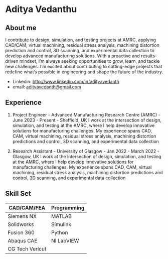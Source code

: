 # Aditya Vedanthu

## **About me**
I contribute to design, simulation, and testing projects at AMRC, applying CAD/CAM, virtual machining, residual stress analysis, machining distortion prediction and control, 3D scanning, and experimental data collection to develop advanced manufacturing solutions. With a proactive and results-driven mindset, I’m always seeking opportunities to grow, learn, and tackle new challenges. I’m excited about contributing to cutting-edge projects that redefine what’s possible in engineering and shape the future of the industry.

- Linkedin: http://www.linkedin.com/in/adityavedanth
- email: adityavedanth@gmail.com

## **Experience** 
1. Project Engineer - Advanced Manufacturing Research Centre (AMRC) - June 2023 - Present - Sheffield, UK
I work at the intersection of design, simulation, and testing at the AMRC, where I help develop innovative solutions for manufacturing challenges. My experience spans CAD, CAM, virtual machining, residual stress analysis, machining distortion predictions and control, 3D scanning, and experimental data collection

2. Research Assistant - University of Glasgow - Jan 2022 - March 2022 - Glasgow, UK
I work at the intersection of design, simulation, and testing at the AMRC, where I help develop innovative solutions for manufacturing challenges. My experience spans CAD, CAM, virtual machining, residual stress analysis, machining distortion predictions and control, 3D scanning, and experimental data collection

## **Skill Set** 
| CAD/CAM/FEA| Programming |
|----------|----------|
| Siemens NX   | MATLAB   
| Solidworks   | Simulink   
| Fusion 360   | Python   
| Abaqus CAE  | NI LabVIEW  
| CG Tech Vericut  | 
